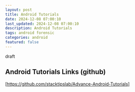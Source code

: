 ```yaml
---
layout: post
title: Android Tutorials
date: 2024-12-08 07:00:10
last_updated: 2024-12-08 07:00:10
description: Android Tutorials 
tags: android forensic
categories: android
featured: false
---
```


draft

## Android Tutorials Links (github)

[https://github.com/stacktipslab/Advance-Android-Tutorials]: https://github.com/stacktipslab/Advance-Android-Tutorials "Android Tutorials"
[https://github.com/stacktipslab/Advance-Android-Tutorials]

